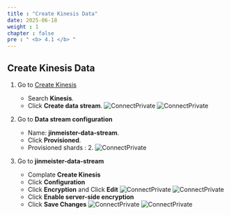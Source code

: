 ```yaml
---
title : "Create Kinesis Data"
date: 2025-06-18
weight : 1
chapter : false
pre : " <b> 4.1 </b> "
---
```


## Create Kinesis Data

1. Go to [Create Kinesis](https://ap-southeast-1.console.aws.amazon.com/kinesis/home?region=ap-southeast-1#/streams/create)
    - Search **Kinesis**.
    - Click **Create data stream**.
    ![ConnectPrivate](/images/4.kinesis/C-8.png)
    ![ConnectPrivate](/images/4.kinesis/C-9.png)

2. Go to **Data stream configuration**
    - Name: **jinmeister-data-stream**.
    - Click **Provisioned**.
    - Provisioned shards : 2.
    ![ConnectPrivate](/images/4.kinesis/C-10.1.png)

3. Go to **jinmeister-data-stream**
    - Complate **Create Kinesis**
    - Click **Configuration**
    - Click **Encryption** and Click **Edit**
    ![ConnectPrivate](/images/4.kinesis/C-10.2.png)
    ![ConnectPrivate](/images/4.kinesis/D-2.png)
    - Click **Enable server-side encryption**
    - Click **Save Changes**
    ![ConnectPrivate](/images/4.kinesis/D-2.2.png)
    ![ConnectPrivate](/images/4.kinesis/D-3.3.png)